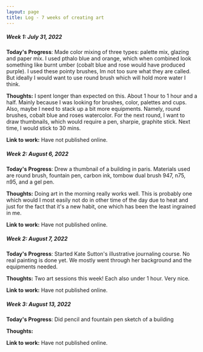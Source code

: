 ```yaml
---
layout: page
title: Log - 7 weeks of creating art
---
```



##### Week 1: July 31, 2022

**Today's Progress**: Made color mixing of three types: palette mix, glazing and paper mix. I used pthalo blue and orange, which when combined look something like burnt umber (cobalt blue and rose would have produced purple). I used these pointy brushes, Im not too sure what they are called. But ideally I would want to use round brush which will hold more water I think. 


**Thoughts:** I spent longer than expected on this. About 1 hour to 1 hour and a half. Mainly because I was looking for brushes, color, palettes and cups. Also, maybe I need to stack up a bit more equipments. Namely, round brushes, cobalt blue and roses watercolor. For the next round, I want to draw thumbnails, which would require a pen, sharpie, graphite stick. Next time, I would stick to 30 mins.


**Link to work:** Have not published online.



<div class="divider"></div>

##### Week 2: August 6, 2022

**Today's Progress**: Drew a thumbnail of a building in paris. Materials used are round brush, fountain pen, carbon ink, tombow dual brush 947, n75, n95, and a gel pen.


**Thoughts:** Doing art in the morning really works well. This is probably one which would I most easily not do in other time of the day due to heat and just for the fact that it's a new habit, one which has been the least ingrained in me.


**Link to work:** Have not published online.



<div class="divider"></div>

##### Week 2: August 7, 2022

**Today's Progress**: Started Kate Sutton's illustrative journaling course. No real painting is done yet. We mostly went through her background and the equipments needed.


**Thoughts:** Two art sessions this week! Each also under 1 hour. Very nice. 


**Link to work:** Have not published online.



<div class="divider"></div>

##### Week 3: August 13, 2022

**Today's Progress**: Did pencil and fountain pen sketch of a building

**Thoughts:** 


**Link to work:** Have not published online.



<div class="divider"></div>






